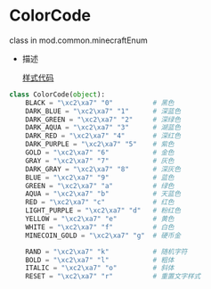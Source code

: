 # ColorCode

class in mod.common.minecraftEnum

- 描述

    [样式代码](https://minecraft-zh.gamepedia.com/%E6%A0%B7%E5%BC%8F%E4%BB%A3%E7%A0%81)



```python
class ColorCode(object):
	BLACK = "\xc2\xa7" "0"          # 黑色
	DARK_BLUE = "\xc2\xa7" "1"      # 深蓝色
	DARK_GREEN = "\xc2\xa7" "2"     # 深绿色
	DARK_AQUA = "\xc2\xa7" "3"      # 湖蓝色
	DARK_RED = "\xc2\xa7" "4"       # 深红色
	DARK_PURPLE = "\xc2\xa7" "5"    # 紫色
	GOLD = "\xc2\xa7" "6"           # 金色
	GRAY = "\xc2\xa7" "7"           # 灰色
	DARK_GRAY = "\xc2\xa7" "8"      # 深灰色
	BLUE = "\xc2\xa7" "9"           # 蓝色
	GREEN = "\xc2\xa7" "a"          # 绿色
	AQUA = "\xc2\xa7" "b"           # 天蓝色
	RED = "\xc2\xa7" "c"            # 红色
	LIGHT_PURPLE = "\xc2\xa7" "d"   # 粉红色
	YELLOW = "\xc2\xa7" "e"         # 黄色
	WHITE = "\xc2\xa7" "f"          # 白色
	MINECOIN_GOLD = "\xc2\xa7" "g"  # 硬币金

	RAND = "\xc2\xa7" "k"           # 随机字符
	BOLD = "\xc2\xa7" "l"           # 粗体
	ITALIC = "\xc2\xa7" "o"         # 斜体
	RESET = "\xc2\xa7" "r"          # 重置文字样式

``` 


